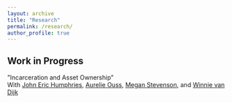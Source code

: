```yaml
---
layout: archive
title: "Research"
permalink: /research/
author_profile: true
---
```


## Work in Progress

"Incarceration and Asset Ownership"  
With [John Eric Humphries](https://johnerichumphries.com/), [Aurelie Ouss](https://aouss.github.io/), [Megan Stevenson](https://www.law.virginia.edu/faculty/profile/ms5cj/2914912), and [Winnie van Dijk](https://sites.google.com/site/winnielillianvandijk/)
